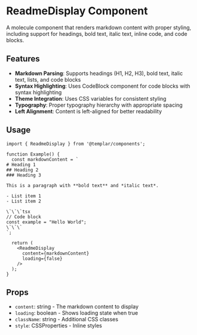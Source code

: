 # ReadmeDisplay Component

A molecule component that renders markdown content with proper styling, including support for headings, bold text, italic text, inline code, and code blocks.

## Features

- **Markdown Parsing**: Supports headings (H1, H2, H3), bold text, italic text, lists, and code blocks
- **Syntax Highlighting**: Uses CodeBlock component for code blocks with syntax highlighting
- **Theme Integration**: Uses CSS variables for consistent styling
- **Typography**: Proper typography hierarchy with appropriate spacing
- **Left Alignment**: Content is left-aligned for better readability

## Usage

```tsx
import { ReadmeDisplay } from '@templar/components';

function Example() {
  const markdownContent = `
# Heading 1
## Heading 2
### Heading 3

This is a paragraph with **bold text** and *italic text*.

- List item 1
- List item 2

\`\`\`tsx
// Code block
const example = "Hello World";
\`\`\`
`;

  return (
    <ReadmeDisplay 
      content={markdownContent}
      loading={false}
    />
  );
}
```

## Props

- `content`: string - The markdown content to display
- `loading`: boolean - Shows loading state when true
- `className`: string - Additional CSS classes
- `style`: CSSProperties - Inline styles